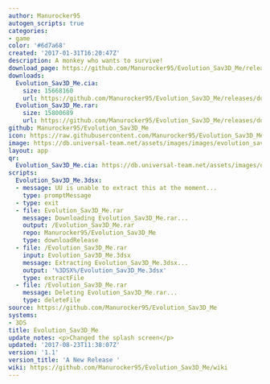 ```yaml
---
author: Manurocker95
autogen_scripts: true
categories:
- game
color: '#6d7a68'
created: '2017-01-31T16:20:47Z'
description: A monkey who wants to survive!
download_page: https://github.com/Manurocker95/Evolution_Sav3D_Me/releases/tag/1.1
downloads:
  Evolution_Sav3D_Me.cia:
    size: 15668160
    url: https://github.com/Manurocker95/Evolution_Sav3D_Me/releases/download/1.1/Evolution_Sav3D_Me.cia
  Evolution_Sav3D_Me.rar:
    size: 15800689
    url: https://github.com/Manurocker95/Evolution_Sav3D_Me/releases/download/1.1/Evolution_Sav3D_Me.rar
github: Manurocker95/Evolution_Sav3D_Me
icon: https://raw.githubusercontent.com/Manurocker95/Evolution_Sav3D_Me/Evolution_Sav3D_Me/icon.png
image: https://db.universal-team.net/assets/images/images/evolution_sav3d_me.png
layout: app
qr:
  Evolution_Sav3D_Me.cia: https://db.universal-team.net/assets/images/qr/evolution_sav3d_me.cia.png
scripts:
  Evolution_Sav3D_Me.3dsx:
  - message: UU is unable to extract this at the moment...
    type: promptMessage
  - type: exit
  - file: Evolution_Sav3D_Me.rar
    message: Downloading Evolution_Sav3D_Me.rar...
    output: /Evolution_Sav3D_Me.rar
    repo: Manurocker95/Evolution_Sav3D_Me
    type: downloadRelease
  - file: /Evolution_Sav3D_Me.rar
    input: Evolution_Sav3D_Me.3dsx
    message: Extracting Evolution_Sav3D_Me.3dsx...
    output: '%3DSX%/Evolution_Sav3D_Me.3dsx'
    type: extractFile
  - file: /Evolution_Sav3D_Me.rar
    message: Deleting Evolution_Sav3D_Me.rar...
    type: deleteFile
source: https://github.com/Manurocker95/Evolution_Sav3D_Me
systems:
- 3DS
title: Evolution_Sav3D_Me
update_notes: <p>Changed the splash screen</p>
updated: '2017-08-23T11:38:07Z'
version: '1.1'
version_title: 'A New Release '
wiki: https://github.com/Manurocker95/Evolution_Sav3D_Me/wiki
---
```

